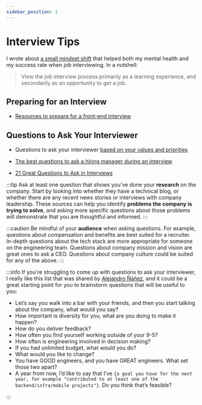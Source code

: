 ```yaml
---
sidebar_position: 1
---
```


# Interview Tips

I wrote about [a small mindset shift](https://blog.caitlinfloyd.com/job-hunting-as-a-junior-developer) that helped both my mental health and my success rate when job interviewing. In a nutshell:

> View the job interview process primarily as a learning experience, and secondarily as an opportunity to get a job.

## Preparing for an Interview

- [Resources to prepare for a front-end interview](https://twitter.com/RandallKanna/status/1279205300004777984)

## Questions to Ask Your Interviewer

- Questions to ask your interviewer [based on your values and priorities](https://www.keyvalues.com/culture-queries)

- [The best questions to ask a hiring manager during an interview](https://lifehacker.com/the-best-questions-to-ask-a-hiring-manager-during-an-in-1849826701)

- [21 Great Questions to Ask in Interviews](https://www.mattrutherford.co.uk/21-great-questions-to-ask-in-interviews)

:::tip
Ask at least one question that shows you've done your **research** on the company. Start by looking into whether they have a technical blog, or whether there are any recent news stories or interviews with company leadership. These sources can help you identify **problems the company is trying to solve**, and asking more specific questions about those problems will demonstrate that you are thoughtful and informed.
:::

:::caution
Be mindful of your **audience** when asking questions. For example, questions about compensation and benefits are best suited for a recruiter. In-depth questions about the tech stack are more appropriate for someone on the engineering team. Questions about company mission and vision are great ones to ask a CEO. Questions about company culture could be suited for any of the above.
:::

:::info
If you're struggling to come up with questions to ask your interviewer, I really like this list that was shared by [Alejandro Ñáñez](https://github.com/alejandronanez), and it could be a great starting point for you to brainstorm questions that will be useful to you:

- Let’s say you walk into a bar with your friends, and then you start talking about the company, what would you say?
- How important is diversity for you, what are you doing to make it happen?
- How do you deliver feedback?
- How often you find yourself working outside of your 9-5?
- How often is engineering involved in decision making?
- If you had unlimited budget, what would you do?
- What would you like to change?
- You have GOOD engineers, and you have GREAT engineers. What set those two apart?
- A year from now, I’d like to say that I’ve `{a goal you have for the next year, for example "contributed to at least one of the backend/infra/mobile projects"}`. Do you think that’s feasible?

:::
